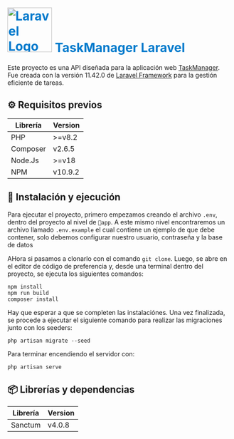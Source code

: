 <h1 style="color: #007acc;"><img src="https://raw.githubusercontent.com/laravel/art/master/logo-lockup/5%20SVG/2%20CMYK/1%20Full%20Color/laravel-logolockup-cmyk-red.svg" width="100" alt="Laravel Logo"> TaskManager Laravel</h1>
Este proyecto es una API diseñada para la aplicación web <a href="https://github.com/HenryRodas03/taskManager" target="_blank">TaskManager</a>. Fue creada con la versión 11.42.0 de <a href="https://laravel.com" target="_blank">Laravel Framework</a> para la gestión eficiente de tareas.

## ⚙️ Requisitos previos

| Librería | Version | 
| ---------- | ----- |
| PHP | >=v8.2 |
| Composer | v2.6.5 |
| Node.Js | >=v18 |
| NPM | v10.9.2|

## 🚀 Instalación y ejecución

Para ejecutar el proyecto, primero empezamos creando el archivo `.env`, dentro del proyecto al nivel de `📂app`. A este mismo nivel encontraremos un archivo llamado `.env.example` el cual contiene un ejemplo de que debe contener, solo debemos configurar nuestro usuario, contraseña y la base de datos


AHora si pasamos a clonarlo con el comando `git clone`. Luego, se abre en el editor de código de preferencia y, desde una terminal dentro del proyecto, se ejecuta los siguientes comandos:

```
npm install
npm run build
composer install
```

Hay que esperar a que se completen las instalaciónes. Una vez finalizada, se procede a ejecutar el siguiente comando para realizar las migraciones junto con los seeders:

```
php artisan migrate --seed
```
Para terminar encendiendo el servidor con:

```
php artisan serve
```

## 📦 Librerías y dependencias

| Librería | Version | 
| ---------- | ----- |
| Sanctum | v4.0.8 |
